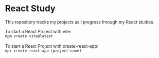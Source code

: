 <h1>React Study</h1>
<p>This repository tracks my projects as I progress through my React studies.</p>
To start a React Project with vite:<br>
<code>npm create vite@latest</code><br><br>
To start a React Project with create-react-app:<br>
<code>npx create-react-app [project-name]</code>
